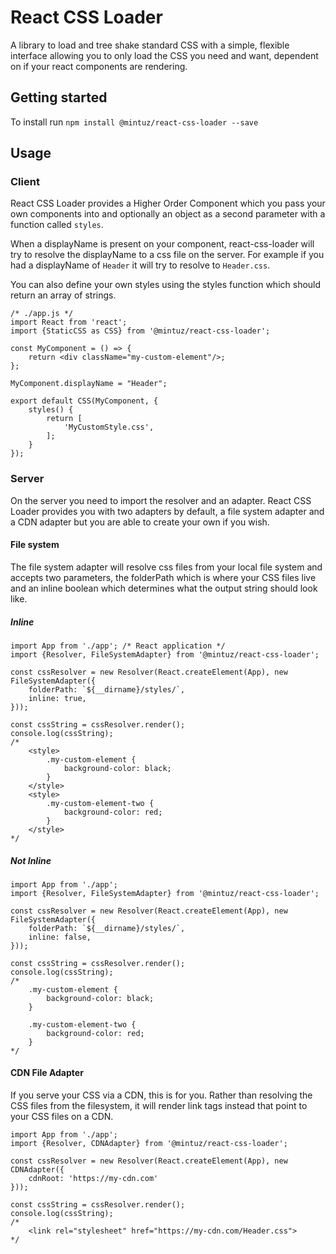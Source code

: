 # React CSS Loader
A library to load and tree shake standard CSS with a simple, flexible interface allowing you to only load the CSS you need and want, dependent on if your react components are rendering.

## Getting started
To install run `npm install @mintuz/react-css-loader --save`

## Usage

### Client
React CSS Loader provides a Higher Order Component which you pass your own components into and optionally an object as a second parameter with a function called `styles`.

When a displayName is present on your component, react-css-loader will try to resolve the displayName to a css file on the server. For example if you had a displayName of `Header` it will try to resolve to `Header.css`.

You can also define your own styles using the styles function which should return an array of strings.

```
/* ./app.js */
import React from 'react';
import {StaticCSS as CSS} from '@mintuz/react-css-loader';

const MyComponent = () => {
    return <div className="my-custom-element"/>;
};

MyComponent.displayName = "Header";

export default CSS(MyComponent, {
    styles() {
        return [
            'MyCustomStyle.css',
        ];
    }
});
```

### Server
On the server you need to import the resolver and an adapter. React CSS Loader provides you with two adapters by default, a file system adapter and a CDN adapter but you are able to create your own if you wish.

#### File system
The file system adapter will resolve css files from your local file system and accepts two parameters, the folderPath which is where your CSS files live and an inline boolean which determines what the output string should look like.

##### Inline

```
import App from './app'; /* React application */
import {Resolver, FileSystemAdapter} from '@mintuz/react-css-loader';

const cssResolver = new Resolver(React.createElement(App), new FileSystemAdapter({
    folderPath: `${__dirname}/styles/`,
    inline: true,
}));

const cssString = cssResolver.render();
console.log(cssString);
/*
    <style>
        .my-custom-element {
            background-color: black;
        }
    </style>
    <style>
        .my-custom-element-two {
            background-color: red;
        }
    </style>
*/
```

##### Not Inline

```
import App from './app';
import {Resolver, FileSystemAdapter} from '@mintuz/react-css-loader';

const cssResolver = new Resolver(React.createElement(App), new FileSystemAdapter({
    folderPath: `${__dirname}/styles/`,
    inline: false,
}));

const cssString = cssResolver.render();
console.log(cssString);
/*
    .my-custom-element {
        background-color: black;
    }

    .my-custom-element-two {
        background-color: red;
    }
*/
```

#### CDN File Adapter
If you serve your CSS via a CDN, this is for you. Rather than resolving the CSS files from the filesystem, it will render link tags instead that point to your CSS files on a CDN.

```
import App from './app';
import {Resolver, CDNAdapter} from '@mintuz/react-css-loader';

const cssResolver = new Resolver(React.createElement(App), new CDNAdapter({
    cdnRoot: 'https://my-cdn.com'
}));

const cssString = cssResolver.render();
console.log(cssString);
/*
    <link rel="stylesheet" href="https://my-cdn.com/Header.css">
*/
```
